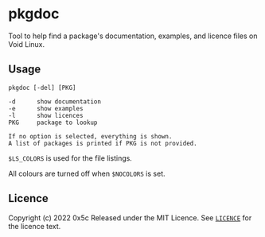 # pkgdoc

Tool to help find a package's documentation, examples, and licence files on Void Linux.

## Usage

```none
pkgdoc [-del] [PKG]

-d      show documentation
-e      show examples
-l      show licences
PKG     package to lookup 

If no option is selected, everything is shown.
A list of packages is printed if PKG is not provided.
```

`$LS_COLORS` is used for the file listings.

All colours are turned off when `$NOCOLORS` is set.

## Licence

Copyright (c) 2022 0x5c
Released under the MIT Licence.
See [`LICENCE`](LICENCE) for the licence text.
